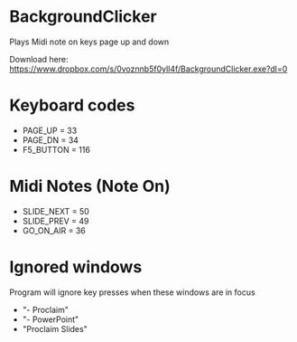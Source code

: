 # BackgroundClicker
Plays Midi note on keys page up and down

Download here: https://www.dropbox.com/s/0voznnb5f0yll4f/BackgroundClicker.exe?dl=0

# Keyboard codes
- PAGE_UP = 33
- PAGE_DN = 34
- F5_BUTTON = 116

# Midi Notes (Note On)
- SLIDE_NEXT = 50
- SLIDE_PREV = 49
- GO_ON_AIR = 36

# Ignored windows
Program will ignore key presses when these windows are in focus
- "- Proclaim"
- "- PowerPoint"
- "Proclaim Slides"
